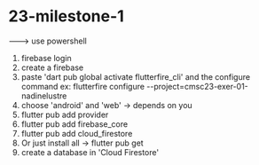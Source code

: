 # 23-milestone-1


---> use powershell
1. firebase login
2. create a firebase
3. paste 'dart pub global activate flutterfire_cli' and the configure command ex: flutterfire configure --project=cmsc23-exer-01-nadinelustre
4. choose 'android' and 'web' -> depends on you
5. flutter pub add provider
6. flutter pub add firebase_core
7. flutter pub add cloud_firestore
8. Or just install all -> flutter pub get
9. create a database in 'Cloud Firestore'